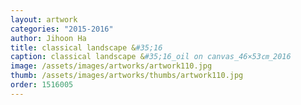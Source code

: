 ```yaml
---
layout: artwork 
categories: "2015-2016"
author: Jihoon Ha 
title: classical landscape &#35;16 
caption: classical landscape &#35;16_oil on canvas_46×53㎝_2016 
image: /assets/images/artworks/artwork110.jpg 
thumb: /assets/images/artworks/thumbs/artwork110.jpg 
order: 1516005 
---
```

